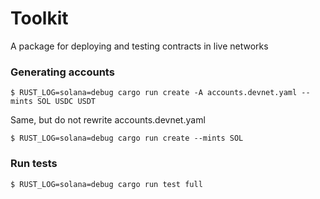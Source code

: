 # Toolkit

A package for deploying and testing contracts in live networks

### Generating accounts
    $ RUST_LOG=solana=debug cargo run create -A accounts.devnet.yaml --mints SOL USDC USDT

Same, but do not rewrite accounts.devnet.yaml

    $ RUST_LOG=solana=debug cargo run create --mints SOL

### Run tests
    $ RUST_LOG=solana=debug cargo run test full
